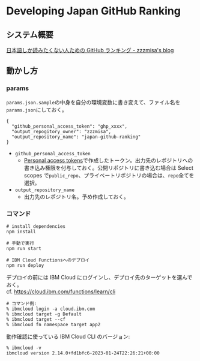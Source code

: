 # Developing Japan GitHub Ranking

## システム概要

[日本語しか読みたくない人ための GitHub ランキング - zzzmisa's blog](https://blog.zzzmisa.com/japan-github-ranking/)

## 動かし方

### params

`params.json.sample`の中身を自分の環境変数に書き変えて、ファイル名を`params.json`にしておく。

```
{
  "github_personal_access_token": "ghp_xxxx",
  "output_repogitory_owner": "zzzmisa",
  "output_repository_name": "japan-github-ranking"
}
```

- `github_personal_access_token`
  - [Personal access tokens](https://github.com/settings/tokens)で作成したトークン。出力先のレポジトリへの書き込み権限を付与しておく。公開リポジトリに書き込む場合は Select scopes で`public_repo`、プライベートリポジトリの場合は、`repo`全てを選択。
- `output_repository_name`
  - 出力先のレポジトリ名。予め作成しておく。

### コマンド

```
# install dependencies
npm install

# 手動で実行
npm run start

# IBM Cloud Functionsへのデプロイ
npm run deploy
```

デプロイの前には IBM Cloud にログインし、デプロイ先のターゲットを選んでおく。  
cf. https://cloud.ibm.com/functions/learn/cli

```
# コマンド例:
% ibmcloud login -a cloud.ibm.com
% ibmcloud target -g Default
% ibmcloud target --cf
% ibmcloud fn namespace target app2
```

動作確認に使っている IBM Cloud CLI のバージョン:

```
% ibmcloud -v
ibmcloud version 2.14.0+fd1bfc6-2023-01-24T22:26:21+00:00
```
